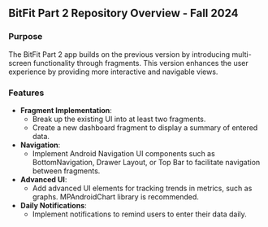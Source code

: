 ## BitFit Part 2 Repository Overview - Fall 2024

### Purpose
The BitFit Part 2 app builds on the previous version by introducing multi-screen functionality through fragments. This version enhances the user experience by providing more interactive and navigable views.

### Features
- **Fragment Implementation**: 
  - Break up the existing UI into at least two fragments.
  - Create a new dashboard fragment to display a summary of entered data.
- **Navigation**:
  - Implement Android Navigation UI components such as BottomNavigation, Drawer Layout, or Top Bar to facilitate navigation between fragments.
- **Advanced UI**:
  - Add advanced UI elements for tracking trends in metrics, such as graphs. MPAndroidChart library is recommended.
- **Daily Notifications**: 
  - Implement notifications to remind users to enter their data daily.


